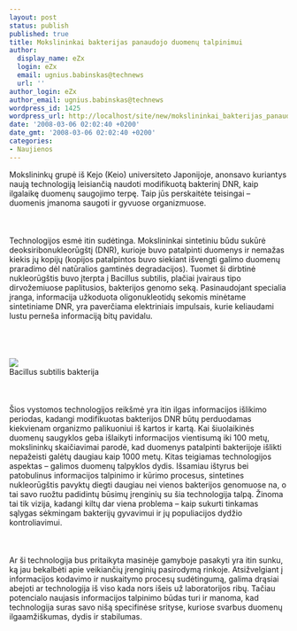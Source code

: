 ```yaml
---
layout: post
status: publish
published: true
title: Mokslininkai bakterijas panaudojo duomenų talpinimui
author:
  display_name: eZx
  login: eZx
  email: ugnius.babinskas@technews
  url: ''
author_login: eZx
author_email: ugnius.babinskas@technews
wordpress_id: 1425
wordpress_url: http://localhost/site/new/mokslininkai_bakterijas_panaudojo_duomenu_talpinimui/
date: '2008-03-06 02:02:40 +0200'
date_gmt: '2008-03-06 02:02:40 +0200'
categories:
- Naujienos
---
```

<p>Mokslininkų grupė iš Kejo (Keio) universiteto Japonijoje, anonsavo kuriantys naują technologiją leisiančią naudoti modifikuotą bakterinį DNR, kaip ilgalaikę duomenų saugojimo terpę. Taip jūs perskaitėte teisingai – duomenis įmanoma saugoti ir gyvuose organizmuose.<br />
<br><br />
<br>Technologijos esmė itin sudėtinga. Mokslininkai sintetiniu būdu sukūrė deoksiribonukleorūgštį (DNR), kurioje buvo patalpinti duomenys ir nemažas kiekis jų kopijų (kopijos patalpintos buvo siekiant išvengti galimo duomenų praradimo dėl natūralios gamtinės degradacijos). Tuomet ši dirbtinė nukleorūgštis buvo įterpta į Bacillus subtilis, plačiai įvairaus tipo dirvožemiuose paplitusios, bakterijos genomo seką. Pasinaudojant specialia įranga, informacija užkoduota oligonukleotidų sekomis minėtame sintetiniame DNR, yra paverčiama elektriniais impulsais, kurie keliaudami lustu perneša informaciją bitų pavidalu.<br />
<br><br />
<br><br><img src=" http://www.technews.lt/upl/Failai/4011_large_Bacillus%20subtilis.jpg"><br><span class="saltinis"> Bacillus subtilis bakterija</span><br />
<br><br />
<br>Šios vystomos technologijos reikšmė yra itin ilgas informacijos išlikimo periodas, kadangi modifikuotas bakterijos DNR būtų perduodamas kiekvienam organizmo palikuoniui iš kartos ir kartą. Kai šiuolaikinės duomenų saugyklos geba išlaikyti informacijos vientisumą iki 100 metų, mokslininkų skaičiavimai parodė, kad duomenys patalpinti bakterijoje išlikti nepažeisti galėtų daugiau kaip 1000 metų. Kitas teigiamas technologijos aspektas – galimos duomenų talpyklos dydis. Išsamiau ištyrus bei patobulinus informacijos talpinimo ir kūrimo procesus, sintetines nukleorūgštis pavyktų diegti daugiau nei vienos bakterijos genomuose na, o tai savo ruožtu padidintų būsimų įrenginių su šia technologija talpą. Žinoma tai tik vizija, kadangi kiltų dar viena problema – kaip sukurti tinkamas sąlygas sėkmingam bakterijų gyvavimui ir jų populiacijos dydžio kontroliavimui.<br />
<br><br />
<br>Ar ši technologija bus pritaikyta masinėje gamyboje pasakyti yra itin sunku, ką jau bekalbėti apie veikiančių įrenginių pasirodymą rinkoje. Atsižvelgiant į informacijos kodavimo ir nuskaitymo procesų sudėtingumą, galima drąsiai abejoti ar technologija iš viso kada nors išeis už laboratorijos ribų. Tačiau potencialo naujasis informacijos talpinimo būdas turi ir manoma, kad technologija suras savo nišą specifinėse srityse, kuriose svarbus duomenų ilgaamžiškumas, dydis ir stabilumas.<br />
<br></p>
